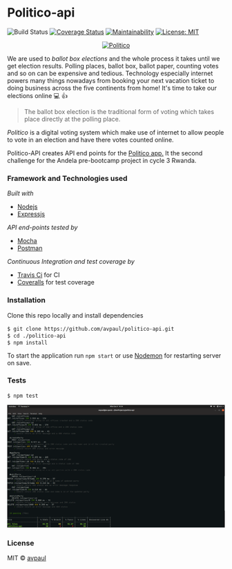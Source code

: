 # Politico-api 
![Build Status](https://travis-ci.com/avpaul/politico-api.svg?branch=master) 
[![Coverage Status](https://coveralls.io/repos/github/avpaul/politico-api/badge.svg?branch=add-coveralls)](https://coveralls.io/github/avpaul/politico-api?branch=master) 
[![Maintainability](https://api.codeclimate.com/v1/badges/7f1405edf9b964256eb1/maintainability)](https://codeclimate.com/github/avpaul/politico-api/maintainability) 
[![License: MIT](https://img.shields.io/badge/License-MIT-blue.svg)](https://opensource.org/licenses/MIT)

<p align="center">
  <a href="https://peoplevote.herokuapp.com/">
    <img
      alt="Politico"
      src="https://peoplevote.herokuapp.com/images/Politico_256-72.svg"
      width="500"
    />
  </a>
</p>

We are used to _*ballot box elections*_ and the whole process it takes until we get election results.
Polling places, ballot box, ballot paper, counting votes and so on can be expensive and tedious.
Technology especially internet powers many things nowadays from booking your next vacation ticket 
to doing business across the five continents from home! It's time to take our elections online :computer: :+1:

>The ballot box election is the traditional form of voting 
>which takes place directly at the polling place.

*Politico* is a digital voting system which make use of internet to allow people to vote in an 
election and have there votes counted online.

Politico-API creates API end points for the [Politico app.](http://avpaul.github.io/politico) It the second challenge for the Andela 
pre-bootcamp project in cycle 3 Rwanda.

### Framework and Technologies used
*Built with*
* [Nodejs](https://www.nodejs.org)
* [Expressjs](https://www.expressjs.com)

*API end-points tested by*
* [Mocha](https://www.mochajs.org)
* [Postman](https://www.getpostman.com)

*Continuous Integration and test coverage by*
* [Travis Ci](https://www.travis-ci.org) for CI
* [Coveralls](https://www.coveralls.io) for test coverage

### Installation
Clone this repo locally and install dependencies
```
$ git clone https://github.com/avpaul/politico-api.git 
$ cd ./politico-api
$ npm install
```
To start the application run `npm start` or use [Nodemon](https://www.nodemon.io) for restarting server on save.

### Tests
```
$ npm test
```

![test results](UI/assets/test.png)

### License
MIT &COPY; [avpaul](https://www.github.com/avpaul)
